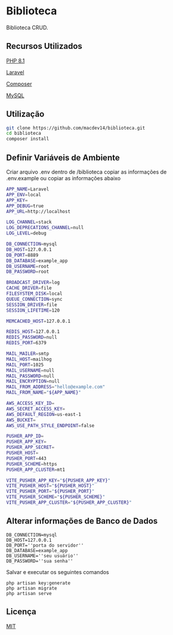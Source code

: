 # Biblioteca

Biblioteca CRUD.

## Recursos Utilizados

[PHP 8.1](https://www.php.net/releases/8.1/en.php)

[Laravel](https://laravel.com/docs/5.8/installation)

[Composer](https://getcomposer.org)

[MySQL](https://www.mysql.com)



## Utilização



```bash
git clone https://github.com/macdev14/biblioteca.git
cd biblioteca
composer install 
```


## Definir Variáveis de Ambiente


Criar arquivo .env dentro de /biblioteca copiar as informações de .env.example
ou copiar as informações abaixo
```bash
APP_NAME=Laravel
APP_ENV=local
APP_KEY=
APP_DEBUG=true
APP_URL=http://localhost

LOG_CHANNEL=stack
LOG_DEPRECATIONS_CHANNEL=null
LOG_LEVEL=debug

DB_CONNECTION=mysql
DB_HOST=127.0.0.1
DB_PORT=8889
DB_DATABASE=example_app
DB_USERNAME=root
DB_PASSWORD=root

BROADCAST_DRIVER=log
CACHE_DRIVER=file
FILESYSTEM_DISK=local
QUEUE_CONNECTION=sync
SESSION_DRIVER=file
SESSION_LIFETIME=120

MEMCACHED_HOST=127.0.0.1

REDIS_HOST=127.0.0.1
REDIS_PASSWORD=null
REDIS_PORT=6379

MAIL_MAILER=smtp
MAIL_HOST=mailhog
MAIL_PORT=1025
MAIL_USERNAME=null
MAIL_PASSWORD=null
MAIL_ENCRYPTION=null
MAIL_FROM_ADDRESS="hello@example.com"
MAIL_FROM_NAME="${APP_NAME}"

AWS_ACCESS_KEY_ID=
AWS_SECRET_ACCESS_KEY=
AWS_DEFAULT_REGION=us-east-1
AWS_BUCKET=
AWS_USE_PATH_STYLE_ENDPOINT=false

PUSHER_APP_ID=
PUSHER_APP_KEY=
PUSHER_APP_SECRET=
PUSHER_HOST=
PUSHER_PORT=443
PUSHER_SCHEME=https
PUSHER_APP_CLUSTER=mt1

VITE_PUSHER_APP_KEY="${PUSHER_APP_KEY}"
VITE_PUSHER_HOST="${PUSHER_HOST}"
VITE_PUSHER_PORT="${PUSHER_PORT}"
VITE_PUSHER_SCHEME="${PUSHER_SCHEME}"
VITE_PUSHER_APP_CLUSTER="${PUSHER_APP_CLUSTER}"

```
## Alterar informações de Banco de Dados
```
DB_CONNECTION=mysql
DB_HOST=127.0.0.1
DB_PORT=''porta do servidor''
DB_DATABASE=example_app
DB_USERNAME=''seu usuário''
DB_PASSWORD=''sua senha''
```

Salvar e executar os seguintes comandos
```
php artisan key:generate
php artisan migrate
php artisan serve
```

## Licença

[MIT](https://choosealicense.com/licenses/mit/)